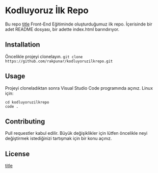 # Kodluyoruz İlk Repo

Bu repo [title](https://www.kodluyoruz.org) Front-End Eğitiminde oluşturduğumuz ilk repo. İçerisinde bir adet README dosyası, bir adette index.html barındırıyor.

## Installation

Öncelikle projeyi clonelayın.
`git clone https://github.com/rakpunar/kodluyoruzilkrepo.git`

## Usage

Projeyi cloneladıktan sonra Visual Studio Code programında açınız.
Linux için:
```
cd kodluyoruzilkrepo
code .
```

## Contributing

Pull requestler kabul edilir. Büyük değişiklikler için lütfen öncelikle neyi değiştirmek istediğinizi tartışmak için bir konu açınız.

## License

[title](https://choosealicense.com/licenses/mit/)
